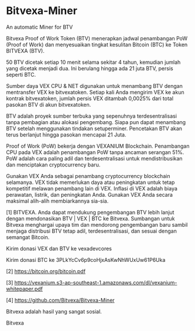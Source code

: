 # Bitvexa-Miner

An automatic Miner for BTV


Bitvexa Proof of Work Token (BTV) menerapkan jadwal penambangan PoW (Proof of Work) dan menyesuaikan tingkat kesulitan Bitcoin (BTC) ke Token BITVEXA (BTV).

50 BTV dicetak setiap 10 menit selama sekitar 4 tahun, kemudian jumlah yang dicetak menjadi dua. Ini berulang hingga ada 21 juta BTV, persis seperti BTC.

Sumber daya VEX CPU & NET digunakan untuk menambang BTV dengan mentransfer VEX ke bitvexatoken. Setiap kali Anda mengirim VEX ke akun kontrak bitvexatoken, jumlah persis VEX ditambah 0,0025% dari total pasokan BTV di akun bitvexatoken.

BTV adalah proyek sumber terbuka yang sepenuhnya terdesentralisasi tanpa pembagian atau alokasi pengembang. Siapa pun dapat menambang BTV setelah menggunakan tindakan setuperminer. Pencetakan BTV akan terus berlanjut hingga pasokan mencapai 21 Juta.

Proof of Work (PoW) bekerja dengan VEXANIUM Blockchain. Penambangan CPU pada VEX adalah penambangan PoW tanpa ancaman serangan 51%. PoW adalah cara paling adil dan terdesentralisasi untuk mendistribusikan dan menciptakan cryptocurrency baru.

Gunakan VEX Anda sebagai penambang cryptocurrency blockchain selamanya. VEX tidak memerlukan daya atau peningkatan untuk tetap kompetitif melawan penambang lain di VEX. Inflasi di VEX adalah biaya perawatan, listrik, dan peningkatan Anda. Gunakan VEX Anda secara maksimal alih-alih membiarkannya sia-sia.



[1] BITVEXA. Anda dapat mendukung pengembangan BTV lebih lanjut dengan mendonasikan BTV | VEX | BTC ke Bitvexa. Sumbangan untuk Bitvexa menghargai upaya tim dan mendorong pengembangan baru sambil menjaga distribusi BTV tetap adil, terdesentralisasi, dan sesuai dengan semangat Bitcoin.

Kirim donasi VEX dan BTV ke vexadevcores

Kirim donasi BTC ke 3PLkYcCv6p9coHjxAsKwNhWUxUw61P6Uka

[2] https://bitcoin.org/bitcoin.pdf

[3] https://vexanium.s3-ap-southeast-1.amazonaws.com/dl/vexanium-whitepaper.pdf

[4] https://github.com/Bitvexa/Bitvexa-Miner

Bitvexa adalah hasil yang sangat sosial.

Bitvexa
